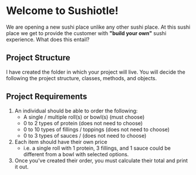 # Welcome to Sushiotle!
We are opening a new sushi place unlike any other sushi place. At this sushi place we
get to provide the customer with **"build your own"** sushi experience. What does
this entail?

## Project Structure
I have created the folder in which your project will live. You will decide the following
the project structure, classes, methods, and objects.

## Project Requirements
1. An individual should be able to order the following:
    - A single / multiple roll(s) or bowl(s) (must choose)
    - 0 to 2 types of protein (does not need to choose)
    - 0 to 10 types of fillings / toppings (does not need to choose)
    - 0 to 3 types of sauces / (does not need to choose)
2. Each item should have their own price
    - i.e. a single roll with 1 protein, 3 fillings, and 1 sauce could be different from a bowl with selected options.
3. Once you've created their order, you must calculate their total and print it out.
